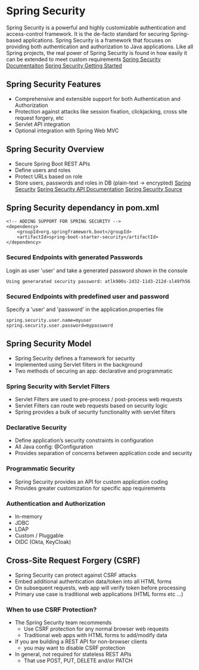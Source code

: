# Spring Security
Spring Security is a powerful and highly customizable authentication and access-control framework. It is the de-facto standard for securing Spring-based applications.
Spring Security is a framework that focuses on providing both authentication and authorization to Java applications. Like all Spring projects, the real power of Spring Security is found in how easily it can be extended to meet custom requirements
[Spring Security Documentaiton](https://spring.io/projects/spring-security)
[Spring Security Getting Started](https://docs.spring.io/spring-security/reference/servlet/getting-started.html)

## Spring Security Features
- Comprehensive and extensible support for both Authentication and Authorization
- Protection against attacks like session fixation, clickjacking, cross site request forgery, etc
- Servlet API integration
- Optional integration with Spring Web MVC

## Spring Security Overview
- Secure Spring Boot REST APIs
- Define users and roles
- Protect URLs based on role
- Store users, passwords and roles in DB (plain-text -> encrypted)
[Spring Security](https://docs.spring.io/spring-security/reference/)
[Spring Security API Documentation](https://docs.spring.io/spring-security/site/docs/current/api/org/springframework/security/)
[Spring Security Source](https://github.com/spring-projects/spring-security/tree/main/config/src/main/java/org/springframework/security)

## Spring Security dependancy in pom.xml
```
<!-- ADDING SUPPORT FOR SPRING SECURITY -->
<dependency>
    <groupId>org.springframework.boot</groupId>
    <artifactId>spring-boot-starter-security</artifactId>
</dependency>
```

### Secured Endpoints with generated Passwords
Login as user 'user' and take a generated password shown in the console
```
Using generarated security password: atlk900s-2d32-11d3-212d-sl49fh56
```

### Secured Endpoints with predefined user and password
Specify a 'user' and 'password' in the application.properties file
```
spring.security.user.name=myuser
spring.security.user.password=mypassword
```

## Spring Security Model
- Spring Security defines a framework for security
- Implemented using Servlet filters in the background
- Two methods of securing an app: declarative and programmatic
### Spring Security with Servlet Filters
- Servlet Filters are used to pre-process / post-process web requests
- Servlet Filters can route web requests based on security logic
- Spring provides a bulk of security functionality with servlet filters
### Declarative Security
- Define application’s security constraints in configuration
- All Java config: @Configuration
- Provides separation of concerns between application code and security
### Programmatic Security
- Spring Security provides an API for custom application coding
- Provides greater customization for specific app requirements
### Authentication and Authorization
- In-memory
- JDBC
- LDAP
- Custom / Pluggable
- OIDC (Okta, KeyCloak)

## Cross-Site Request Forgery (CSRF)
- Spring Security can protect against CSRF attacks
- Embed additional authentication data/token into all HTML forms
- On subsequent requests, web app will verify token before processing
- Primary use case is traditional web applications (HTML forms etc …)
### When to use CSRF Protection?
- The Spring Security team recommends
	- Use CSRF protection for any normal browser web requests
	- Traditional web apps with HTML forms to add/modify data
- If you are building a REST API for non-browser clients
	- you may want to disable CSRF protection
- In general, not required for stateless REST APIs
	- That use POST, PUT, DELETE and/or PATCH




